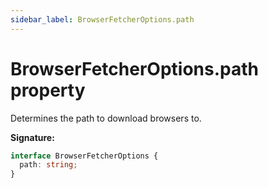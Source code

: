 ```yaml
---
sidebar_label: BrowserFetcherOptions.path
---
```


# BrowserFetcherOptions.path property

Determines the path to download browsers to.

**Signature:**

```typescript
interface BrowserFetcherOptions {
  path: string;
}
```
